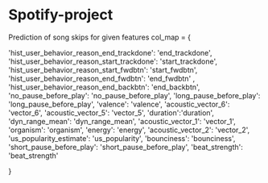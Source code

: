 # Spotify-project
Prediction of song skips for given features
col_map = {
    
 'hist_user_behavior_reason_end_trackdone': 'end_trackdone',
 'hist_user_behavior_reason_start_trackdone': 'start_trackdone',
 'hist_user_behavior_reason_start_fwdbtn': 'start_fwdbtn',
 'hist_user_behavior_reason_end_fwdbtn': 'end_fwdbtn' ,
 'hist_user_behavior_reason_end_backbtn': 'end_backbtn',
 'no_pause_before_play': 'no_pause_before_play',
 'long_pause_before_play': 'long_pause_before_play',
 'valence': 'valence',
 'acoustic_vector_6': 'vector_6',
 'acoustic_vector_5': 'vector_5',
 'duration':'duration',
 'dyn_range_mean': 'dyn_range_mean',
 'acoustic_vector_1': 'vector_1',
 'organism': 'organism',
 'energy': 'energy',
 'acoustic_vector_2': 'vector_2',
 'us_popularity_estimate': 'us_popularity',
 'bounciness': 'bounciness',
 'short_pause_before_play': 'short_pause_before_play',
 'beat_strength': 'beat_strength'
    
}